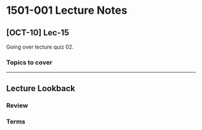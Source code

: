 # 1501-001 Lecture Notes

## [OCT-10] Lec-15

Going over lecture quiz 02.

### Topics to cover

---

## Lecture Lookback

### Review

### Terms
